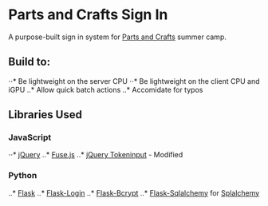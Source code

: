 # Parts and Crafts Sign In
A purpose-built sign in system for [Parts and Crafts](https://www.partsandcrafts.org/) summer camp.

## Build to:
⋅⋅* Be lightweight on the server CPU
⋅⋅* Be lightweight on the client CPU and iGPU
..* Allow quick batch actions
..* Accomidate for typos

## Libraries Used
### JavaScript
⋅⋅* [jQuery](https://jquery.com)
..* [Fuse.js](http://fusejs.io/)
..* [jQuery Tokeninput](https://github.com/loopj/jquery-tokeninput) - Modified

### Python
..* [Flask](http://flask.pocoo.org/)
..* [Flask-Login](https://flask-login.readthedocs.io/en/latest/)
..* [Flask-Bcrypt](http://flask-bcrypt.readthedocs.io/en/latest/)
..* [Flask-Sqlalchemy](http://flask-sqlalchemy.pocoo.org/2.3/) for [Splalchemy](http://www.sqlalchemy.org/)
